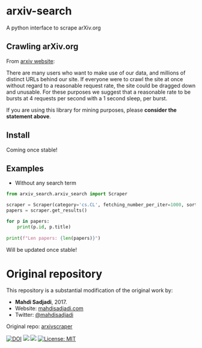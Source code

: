 

# arxiv-search
A python interface to scrape arXiv.org

## Crawling arXiv.org

From [arxiv website](https://arxiv.org/help/bulk_data):

There are many users who want to make use of our data, and millions of distinct URLs behind our site. If everyone were to crawl the site at once without regard to a reasonable request rate, the site could be dragged down and unusable. For these purposes we suggest that a reasonable rate to be bursts at 4 requests per second with a 1 second sleep, per burst.

If you are using this library for mining purposes, please **consider the statement above**.

## Install

Coming once stable!

## Examples

- Without any search term

```python
from arxiv_search.arxiv_search import Scraper

scraper = Scraper(category='cs.CL', fetching_number_per_iter=1000, sortBy="submittedDate", sortOrder="descending", max_res=150) # sortBy = ["lastUpdatedDate", "submittedDate", "relevance"]
papers = scraper.get_results()

for p in papers:
    print(p.id, p.title)
    
print(f"Len papers: {len(papers)}")
```

Will be updated once stable!


# Original repository
This repository is a substantial modification of the original work by:

* **Mahdi Sadjadi**, 2017.
* Website: [mahdisadjadi.com](http://mahdisadjadi.com)
* Twitter: [@mahdisadjadi](http://twitter.com/MahdiSadjadi)

Original repo: [arxivscraper](https://github.com/mahdisadjadi/arxivscraper)


[![DOI](https://zenodo.org/badge/DOI/10.5281/zenodo.889853.svg)](https://doi.org/10.5281/zenodo.889853)
![](https://github.com/mahdisadjadi/arxivscraper/workflows/CI/badge.svg)
![](https://github.com/mahdisadjadi/arxivscraper/workflows/Publish%20to%20PyPi/badge.svg)
[![License: MIT](https://img.shields.io/badge/License-MIT-yellow.svg)](https://opensource.org/licenses/MIT)